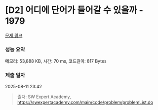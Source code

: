 # [D2] 어디에 단어가 들어갈 수 있을까 - 1979 

[문제 링크](https://swexpertacademy.com/main/code/problem/problemDetail.do?contestProbId=AV5PuPq6AaQDFAUq) 

### 성능 요약

메모리: 53,888 KB, 시간: 70 ms, 코드길이: 817 Bytes

### 제출 일자

2025-08-11 23:42



> 출처: SW Expert Academy, https://swexpertacademy.com/main/code/problem/problemList.do